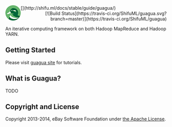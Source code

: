 <div><div align="left">[<img src="images/guagua_duck_50.png" alt="Guagua" align="left">](http://shifu.ml/docs/stable/guide/guagua/)</div><div align="right"> [![Build Status](https://travis-ci.org/ShifuML/guagua.svg?branch=master)](https://travis-ci.org/ShifuML/guagua)</div></div>

An iterative computing framework on both Hadoop MapReduce and Hadoop YARN.

## Getting Started

Please visit [guagua site](http://shifu.ml/docs/stable/guide/guagua/) for tutorials.

## What is Guagua?
TODO

## Copyright and License

Copyright 2013-2014, eBay Software Foundation under [the Apache License](LICENSE.txt).
